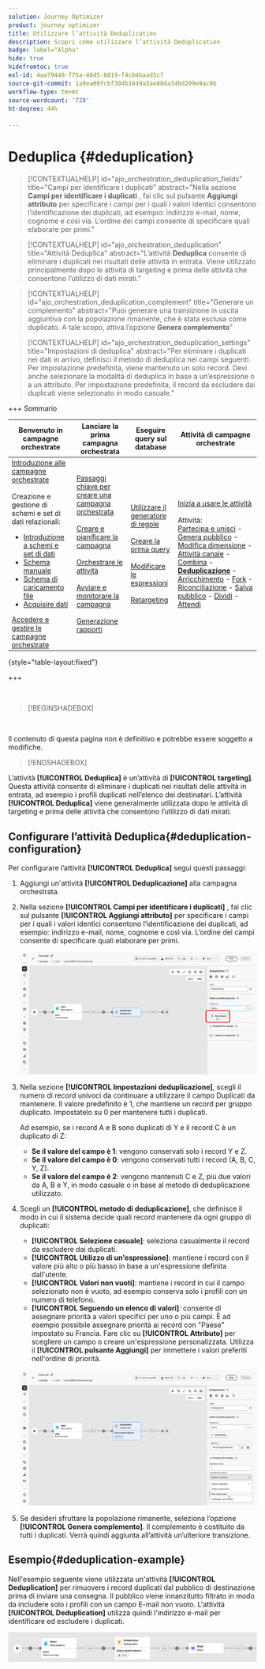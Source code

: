```yaml
---
solution: Journey Optimizer
product: journey optimizer
title: Utilizzare l’attività Deduplication
description: Scopri come utilizzare l’attività Deduplication
badge: label="Alpha"
hide: true
hidefromtoc: true
exl-id: 4aa79448-f75a-48d5-8819-f4cb4baad5c7
source-git-commit: 1a9ea09fcbf304b1649a5ae88da34bd209e9ac8b
workflow-type: tm+mt
source-wordcount: '728'
ht-degree: 44%

---
```


# Deduplica {#deduplication}

>[!CONTEXTUALHELP]
>id="ajo_orchestration_deduplication_fields"
>title="Campi per identificare i duplicati"
>abstract="Nella sezione **Campi per identificare i duplicati** , fai clic sul pulsante **Aggiungi attributo** per specificare i campi per i quali i valori identici consentono l’identificazione dei duplicati, ad esempio: indirizzo e-mail, nome, cognome e così via. L’ordine dei campi consente di specificare quali elaborare per primi."

>[!CONTEXTUALHELP]
>id="ajo_orchestration_deduplication"
>title="Attività Deduplica"
>abstract="L’attività **Deduplica** consente di eliminare i duplicati nei risultati delle attività in entrata. Viene utilizzato principalmente dopo le attività di targeting e prima delle attività che consentono l’utilizzo di dati mirati."

>[!CONTEXTUALHELP]
>id="ajo_orchestration_deduplication_complement"
>title="Generare un complemento"
>abstract="Puoi generare una transizione in uscita aggiuntiva con la popolazione rimanente, che è stata esclusa come duplicato. A tale scopo, attiva l’opzione **Genera complemento**"

>[!CONTEXTUALHELP]
>id="ajo_orchestration_deduplication_settings"
>title="Impostazioni di deduplica"
>abstract="Per eliminare i duplicati nei dati in arrivo, definisci il metodo di deduplica nei campi seguenti. Per impostazione predefinita, viene mantenuto un solo record. Devi anche selezionare la modalità di deduplica in base a un’espressione o a un attributo. Per impostazione predefinita, il record da escludere dai duplicati viene selezionato in modo casuale."


+++ Sommario

| Benvenuto in campagne orchestrate | Lanciare la prima campagna orchestrata | Eseguire query sul database | Attività di campagne orchestrate |
|---|---|---|---|
| [Introduzione alle campagne orchestrate](../gs-orchestrated-campaigns.md)<br/><br/>Creazione e gestione di schemi e set di dati relazionali:</br> <ul><li>[Introduzione a schemi e set di dati](../gs-schemas.md)</li><li>[Schema manuale](../manual-schema.md)</li><li>[Schema di caricamento file](../file-upload-schema.md)</li><li>[Acquisire dati](../ingest-data.md)</li></ul>[Accedere e gestire le campagne orchestrate](../access-manage-orchestrated-campaigns.md) | [Passaggi chiave per creare una campagna orchestrata](../gs-campaign-creation.md)<br/><br/>[Creare e pianificare la campagna](../create-orchestrated-campaign.md)<br/><br/>[Orchestrare le attività](../orchestrate-activities.md)<br/><br/>[Avviare e monitorare la campagna](../start-monitor-campaigns.md)<br/><br/>[Generazione rapporti](../reporting-campaigns.md) | [Utilizzare il generatore di regole](../orchestrated-rule-builder.md)<br/><br/>[Creare la prima query](../build-query.md)<br/><br/>[Modificare le espressioni](../edit-expressions.md)<br/><br/>[Retargeting](../retarget.md) | [Inizia a usare le attività](about-activities.md)<br/><br/>Attività:<br/>[Partecipa e unisci](and-join.md) - [Genera pubblico](build-audience.md) - [Modifica dimensione](change-dimension.md) - [Attività canale](channels.md) - [Combina](combine.md) - <b>[Deduplicazione](deduplication.md)</b> - [Arricchimento](enrichment.md) - [Fork](fork.md) - [Riconciliazione](reconciliation.md) - [Salva pubblico](save-audience.md) - [Dividi](split.md) - [Attendi](wait.md) |

{style="table-layout:fixed"}

+++

<br/>

>[!BEGINSHADEBOX]

</br>

Il contenuto di questa pagina non è definitivo e potrebbe essere soggetto a modifiche.

>[!ENDSHADEBOX]

L’attività **[!UICONTROL Deduplica]** è un’attività di **[!UICONTROL targeting]**. Questa attività consente di eliminare i duplicati nei risultati delle attività in entrata, ad esempio i profili duplicati nell’elenco dei destinatari. L’attività **[!UICONTROL Deduplica]** viene generalmente utilizzata dopo le attività di targeting e prima delle attività che consentono l’utilizzo di dati mirati.

## Configurare l’attività Deduplica{#deduplication-configuration}

Per configurare l’attività **[!UICONTROL Deduplica]** segui questi passaggi:


1. Aggiungi un&#39;attività **[!UICONTROL Deduplicazione]** alla campagna orchestrata.

1. Nella sezione **[!UICONTROL Campi per identificare i duplicati]** , fai clic sul pulsante **[!UICONTROL Aggiungi attributo]** per specificare i campi per i quali i valori identici consentono l’identificazione dei duplicati, ad esempio: indirizzo e-mail, nome, cognome e così via. L’ordine dei campi consente di specificare quali elaborare per primi.

   ![](../assets/deduplication-1.png)

1. Nella sezione **[!UICONTROL Impostazioni deduplicazione]**, scegli il numero di record univoci da continuare a utilizzare il campo Duplicati da mantenere. Il valore predefinito è 1, che mantiene un record per gruppo duplicato. Impostatelo su 0 per mantenere tutti i duplicati.

   Ad esempio, se i record A e B sono duplicati di Y e il record C è un duplicato di Z:

   * **Se il valore del campo è 1**: vengono conservati solo i record Y e Z.
   * **Se il valore del campo è 0**: vengono conservati tutti i record (A, B, C, Y, Z).
   * **Se il valore del campo è 2**: vengono mantenuti C e Z, più due valori da A, B e Y, in modo casuale o in base al metodo di deduplicazione utilizzato.

1. Scegli un **[!UICONTROL metodo di deduplicazione]**, che definisce il modo in cui il sistema decide quali record mantenere da ogni gruppo di duplicati:

   * **[!UICONTROL Selezione casuale]**: seleziona casualmente il record da escludere dai duplicati.
   * **[!UICONTROL Utilizzo di un&#39;espressione]**: mantiene i record con il valore più alto o più basso in base a un&#39;espressione definita dall&#39;utente.
   * **[!UICONTROL Valori non vuoti]**: mantiene i record in cui il campo selezionato non è vuoto, ad esempio conserva solo i profili con un numero di telefono.
   * **[!UICONTROL Seguendo un elenco di valori]**: consente di assegnare priorità a valori specifici per uno o più campi. È ad esempio possibile assegnare priorità ai record con &quot;Paese&quot; impostato su Francia. Fare clic su **[!UICONTROL Attributo]** per scegliere un campo o creare un&#39;espressione personalizzata. Utilizza il **[!UICONTROL pulsante Aggiungi]** per immettere i valori preferiti nell&#39;ordine di priorità.

   ![](../assets/deduplication-2.png)

1. Se desideri sfruttare la popolazione rimanente, seleziona l’opzione **[!UICONTROL Genera complemento]**. Il complemento è costituito da tutti i duplicati. Verrà quindi aggiunta all’attività un’ulteriore transizione.

## Esempio{#deduplication-example}

Nell&#39;esempio seguente viene utilizzata un&#39;attività **[!UICONTROL Deduplication]** per rimuovere i record duplicati dal pubblico di destinazione prima di inviare una consegna. Il pubblico viene innanzitutto filtrato in modo da includere solo i profili con un campo E-mail non vuoto. L&#39;attività **[!UICONTROL Deduplication]** utilizza quindi l&#39;indirizzo e-mail per identificare ed escludere i duplicati.

![](../assets/deduplication-3.png)
